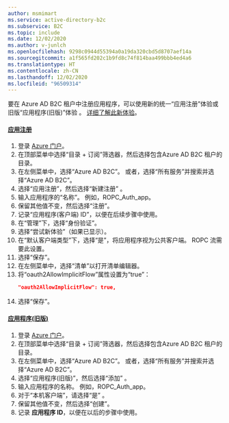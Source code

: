 ```yaml
---
author: msmimart
ms.service: active-directory-b2c
ms.subservice: B2C
ms.topic: include
ms.date: 12/02/2020
ms.author: v-junlch
ms.openlocfilehash: 9298c0944d55394a0a19da320cbd5d8707aef14a
ms.sourcegitcommit: a1f565fd202c1b9fd8c74f814baa499bbb4ed4a6
ms.translationtype: HT
ms.contentlocale: zh-CN
ms.lasthandoff: 12/02/2020
ms.locfileid: "96509314"
---
```

要在 Azure AD B2C 租户中注册应用程序，可以使用新的统一“应用注册”体验或旧版“应用程序(旧版)”体验 。 [详细了解此新体验](../articles/active-directory-b2c/app-registrations-training-guide.md)。

#### <a name="app-registrations"></a>[应用注册](#tab/app-reg-ga/)

1. 登录 [Azure 门户](https://portal.azure.cn)。
1. 在顶部菜单中选择“目录 + 订阅”筛选器，然后选择包含Azure AD B2C 租户的目录。
1. 在左侧菜单中，选择“Azure AD B2C”。 或者，选择“所有服务”并搜索并选择“Azure AD B2C”。
1. 选择“应用注册”，然后选择“新建注册” 。
1. 输入应用程序的“名称”。 例如，ROPC_Auth_app。
1. 保留其他值不变，然后选择“注册”。
1. 记录“应用程序(客户端) ID”，以便在后续步骤中使用。
1. 在“管理”下，选择“身份验证”。 
1. 选择“尝试新体验”（如果已显示）。
1. 在“默认客户端类型”下，选择“是”，将应用程序视为公共客户端。 ROPC 流需要此设置。
1. 选择“保存”。
1. 在左侧菜单中，选择“清单”以打开清单编辑器。 
1. 将“oauth2AllowImplicitFlow”属性设置为“true”：
    ```json
    "oauth2AllowImplicitFlow": true,
    ```
1. 选择“保存”。

#### <a name="applications-legacy"></a>[应用程序(旧版)](#tab/applications-legacy/)

1. 登录 [Azure 门户](https://portal.azure.cn)。
1. 在顶部菜单中选择“目录 + 订阅”筛选器，然后选择包含Azure AD B2C 租户的目录。
1. 在左侧菜单中，选择“Azure AD B2C”。 或者，选择“所有服务”并搜索并选择“Azure AD B2C”。
1. 选择“应用程序(旧版)”，然后选择“添加” 。
1. 输入应用程序的名称。 例如，ROPC_Auth_app。
1. 对于“本机客户端”，请选择“是” 。
1. 保留其他值不变，然后选择“创建”。
1. 记录 **应用程序 ID**，以便在以后的步骤中使用。

